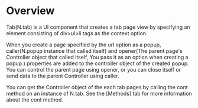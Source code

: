 Overview
===

Tab(N.tab) is a UI component that creates a tab page view by specifying an element consisting of div>ul>li tags as the context option.

<p class="alert">When you create a page specified by the url option as a popup, caller(N.popup instance that called itself) and opener(The parent page's Controller object that called itself, You pass it as an option when creating a popup.) properties are added to the controller object of the created popup. You can control the parent page using opener, or you can close itself or send data to the parent Controller using caller.</p>
<p class="alert">You can get the Controller object of the each tab pages by calling the cont method on an instance of N.tab. See the [Methods] tab for more information about the cont method.</p>